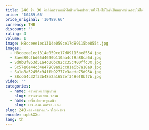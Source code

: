 ```yaml
---
title: 240 ชิ้น 30 มิลลิลิตรขวดแก้วใสฝ้าพร้อมฝาสเปรย์ไม้ไผ่ไม้โลชั่นปั๊มหมวกฝาครอบไม้ไผ่
price: '10489.66'
price_original: '10489.66'
currency: THB
discount: ''
rating: 4
volume: 1
image: H8cceee1ec1314e059ce17d89115be8554.jpg
images:
  - H8cceee1ec1314e059ce17d89115be8554.jpg
  - Saee80cfbd65d4690b110aa4cf8a88ca6d.jpg
  - Sd0b0f853d51a4c06bc82cc35c400ffc3X.jpg
  - Sc57e0e44c34e47909a92cc81a6b7a18a9.jpg
  - Sa1e8a52456c94ffb92777e3aede75d95A.jpg
  - S8cc64c32f33b48e2a1652ef348ef8bf7b.jpg
video: ''
categories:
  - name: ความงามและสุขภาพ
    slug: ความงามและส-ขภาพ
  - name: เครื่องมือการดูแลผิว
    slug: เคร-องม-อการด-แลผ
slug: 240-ลล-ตรขวดแก-วใสฝ-าพร
encode: opbkXXu
lang: th
---
```

  